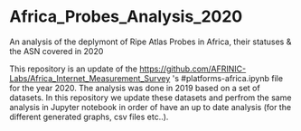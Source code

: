 # Africa_Probes_Analysis_2020
An analysis of the deplymont of Ripe Atlas Probes in Africa, their statuses &amp; the ASN covered in 2020

This repository is an update of the https://github.com/AFRINIC-Labs/Africa_Internet_Measurement_Survey 's #platforms-africa.ipynb file for the year 2020. The analysis was done in 2019 based on a set of datasets. In this repository we update these datasets and perfrom the same analysis in Jupyter notebook in order of have an up to date analysis (for the different generated graphs, csv files etc..). 
